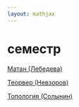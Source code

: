 ```yaml
---  
layout: mathjax  
---   
```

  
# семестр  
  
[Матан (Лебедева)](/sem3/semestr/analysis)  
  
[Теорвер (Невзоров)](/sem3/semestr/probability_and_statistics)  
  
[Топология (Солынин)](/sem3/semestr/topology)  
